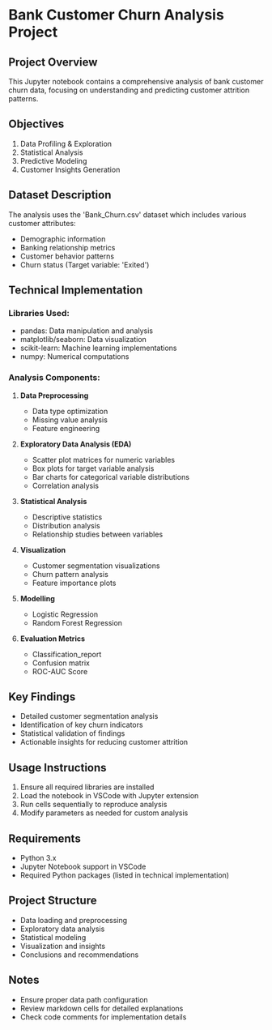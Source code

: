 # Bank Customer Churn Analysis Project

## Project Overview
This Jupyter notebook contains a comprehensive analysis of bank customer churn data, focusing on understanding and predicting customer attrition patterns.

## Objectives
1. Data Profiling & Exploration
2. Statistical Analysis
3. Predictive Modeling
4. Customer Insights Generation

## Dataset Description
The analysis uses the 'Bank_Churn.csv' dataset which includes various customer attributes:
- Demographic information
- Banking relationship metrics
- Customer behavior patterns
- Churn status (Target variable: 'Exited')

## Technical Implementation
### Libraries Used:
- pandas: Data manipulation and analysis
- matplotlib/seaborn: Data visualization
- scikit-learn: Machine learning implementations
- numpy: Numerical computations

### Analysis Components:
1. **Data Preprocessing**
   - Data type optimization
   - Missing value analysis
   - Feature engineering

2. **Exploratory Data Analysis (EDA)**
   - Scatter plot matrices for numeric variables
   - Box plots for target variable analysis
   - Bar charts for categorical variable distributions
   - Correlation analysis

3. **Statistical Analysis**
   - Descriptive statistics
   - Distribution analysis
   - Relationship studies between variables

4. **Visualization**
   - Customer segmentation visualizations
   - Churn pattern analysis
   - Feature importance plots

5. **Modelling**
   - Logistic Regression
   - Random Forest Regression 

6. **Evaluation Metrics**
    - Classification_report
    - Confusion matrix
    - ROC-AUC Score

## Key Findings
- Detailed customer segmentation analysis
- Identification of key churn indicators
- Statistical validation of findings
- Actionable insights for reducing customer attrition

## Usage Instructions
1. Ensure all required libraries are installed
2. Load the notebook in VSCode with Jupyter extension
3. Run cells sequentially to reproduce analysis
4. Modify parameters as needed for custom analysis

## Requirements
- Python 3.x
- Jupyter Notebook support in VSCode
- Required Python packages (listed in technical implementation)

## Project Structure
- Data loading and preprocessing
- Exploratory data analysis
- Statistical modeling
- Visualization and insights
- Conclusions and recommendations

## Notes
- Ensure proper data path configuration
- Review markdown cells for detailed explanations
- Check code comments for implementation details
